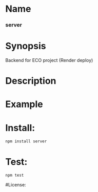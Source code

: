 # Name
### server

# Synopsis
Backend for ECO project (Render deploy)

# Description

# Example

# Install:
`npm install server`

# Test:
`npm test`

#License:


